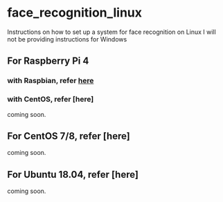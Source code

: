 # face_recognition_linux
Instructions on how to set up a system for face recognition on Linux
I will not be providing instructions for Windows
## For Raspberry Pi 4 
### with Raspbian, refer [here](0_raspberry_pi_4.md)  
### with CentOS, refer [here]  
coming soon.  
## For CentOS 7/8, refer [here]
coming soon.  
## For Ubuntu 18.04, refer [here]
coming soon.  
